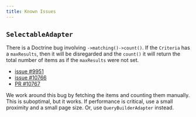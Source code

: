 ```yaml
---
title: Known Issues
---
```


## `SelectableAdapter`

There is a Doctrine bug involving `->matching()->count()`. If the `Criteria` has
a `maxResults`, then it will be disregarded and the `count()` it will return the
total number of items as if the `maxResults` were not set.

* [issue #9951](https://github.com/doctrine/orm/issues/9951)
* [issue #10766](https://github.com/doctrine/orm/issues/10766)
* [PR #10767](https://github.com/doctrine/orm/pull/10767)

We work around this bug by fetching the items and counting them manually. This
is suboptimal, but it works. If performance is critical, use a small proximity
and a small page size. Or, use `QueryBuilderAdapter` instead.